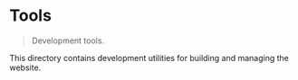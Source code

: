 <!--

Copyright (c) 2021 The Homeward Bound Authors.

-->

# Tools

> Development tools.

<!-- Section to include introductory text. Make sure to keep an empty line after the intro `section` element and another before the `/section` close. -->

<section class="intro">

This directory contains development utilities for building and managing the website.

</section>

<!-- /.intro -->

<!-- Section to include notes. Make sure to keep an empty line after the `section` element and another before the `/section` close. -->

<section class="notes">

</section>

<!-- /.notes -->

<!-- Section for all links. Make sure to keep an empty line after the `section` element and another before the `/section` close. -->

<section class="links">

</section>

<!-- /.links -->
